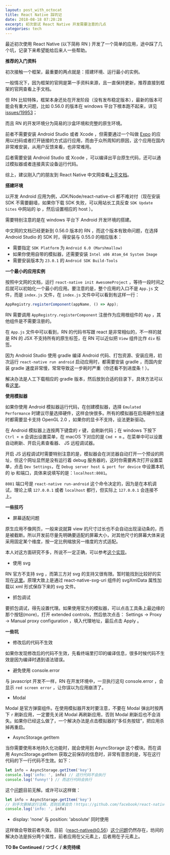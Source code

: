 ```yaml
---
layout: post_with_octocat
title: React Native 踩坑记
date: 2018-08-18 07:20:28
excerpt: 初次尝试 React Native 开发需要注意的几点
categories: tech
---
```


最近初次使用 React Native (以下简称 RN ) 开发了一个简单的应用，途中踩了几个坑，记录下来希望能给后来人一些帮助。

**推荐的入门资料**

初次接触一个框架，最重要的两点就是：搭建环境、运行最小的实例。

一般情况下，因为框架的官网是第一手资料来源，且一直保持更新，推荐直接到框架的官网查看上手文档。

但 RN 比较特殊，框架本身还处在开发阶段（没有发布稳定版本），最新的版本可能会有重大问题，比如 0.56.0 的版本在 windows 平台下根本跑不起来，详见 [issues/19953](https://github.com/facebook/react-native/issues/19953)；

而且 RN 的开发环境分为简易的沙盒环境和完整的原生环境。

前者不需要安装 Android Studio 或者 Xcode ，但需要通过一个叫做 [Expo](https://expo.io) 的应用以扫码或者打开链接的方式运行应用，而由于众所周知的原因，这个应用在国内非常难安装，从用户反馈来看，也非常难用。

后者需要安装 Android Studio 或 Xcode ，可以编译出平台原生代码，还可以通过模拟器或者连接真实设备运行代码。

综上，建议刚入门的朋友到 React Native 中文网查看[上手文档](https://reactnative.cn/docs/getting-started.html)。

**搭建环境**

以开发 Android 应用为例，JDK/Node/react-native-cli 都不难对付（现在安装 SDK 不需要翻墙，如果你下载 SDK 失败，可以用站长工具反查 `SDK Update Sites` 中网站的 ip ，然后设置相应的 host ）。

需要特别注意的是在 windows 平台下 Android 开发环境的搭建。

中文网的文档已经更新到 0.56.0 版本的 RN ，而这个版本有致命问题，在选择 Android Studio 的 SDK 时，得安装与 0.55.0 的相应版本：

- 需要指定 `SDK Platform` 为 `Android 6.0 (Marshmallow)`
- 如果你使用自带的模拟器，还需要安装 `Intel x86 Atom_64 System Image`
- 需要安装版本为 `23.0.1` 的 `Android SDK Build-Tools`

**一个最小的应用实例**

按照中文网的文档，运行 `react-native init AwesomeProject` ，等待一段时间之后就可以初始化一个最小的应用。要注意的是，整个应用的入口不是 `App.js` 文件，而是 `index.js` 文件，在 `index.js` 文件中可以看到有这样一行：

```javascript
AppRegistry.registerComponent(appName, () => App);
```

RN 需要调用 `AppRegistry.registerComponent` 注册作为应用根组件的 `App` ，其他组件是不需要注册的。

在 `App.js` 文件中可以看到，RN 的代码书写跟 react 是非常相似的，不一样的就是 RN 的 JSX 不支持所有的原生标签，在 RN 可以近似把 `View` 组件比作 `div` 标签。

因为 Android Studio 使用 gradle 编译 Android 代码、打包资源、安装应用，初次运行 `react-native run android` 启动应用时，都需要安装 gradle ，而国内安装 gradle 速度非常慢，常常导致这一步耗时严重（你还看不到进度条！）。

解决办法是人工下载相应的 gradle 版本，然后放到合适的目录下，具体方法可以看[这里](https://blog.csdn.net/lxmy2012/article/details/72869397)。

**使用模拟器**

如果你使用 Android 模拟器运行代码，在创建模拟器，选择 `Emulated Performance` 时建议尽量选择硬件，这样会快很多。所有的模拟器在启用硬件加速时都需要显卡支持 OpenGL 2.0 ，如果你的显卡不支持，设法更新驱动。

在 Android 模拟器上连按两下键盘的 `r` 键，会刷新代码；在 windows 下按下 `Ctrl + m` 会调出设置菜单，在 macOS 下对应的是 `Cmd + m` 。在菜单中可以设置 自动刷新、开启元素查看器、 JS 远程调试器。

开启 JS 远程调试时需要特别注意的是，模拟器会在浏览器自动打开一个预设的网址，但这个网址显然是没有运行着 debug 服务器的，这时你需要再次打开设置菜单，点击 `Dev Settings`，在 `Debug server host & port for device` 中设置本机的 ip 和端口，具体来说填写的是：`localhost:8081`。

`8081` 端口号是 `react-native run-android` 这个命令决定的，因为是在本机调试，理论上填 `127.0.0.1` 或者 `localhost` 都行，但实际上 `127.0.0.1` 会连接不上。

**一些技巧**

- 屏幕适配问题

原生应用不像网页，一般来说就算 view 的尺寸过长也不会自动出现滚动条的，而是被截断。所以开发前尽量先明确要适配的屏幕大小，对其他尺寸的屏幕大体来说采用固定某个维度，按一定比例缩放另一维度的方式适配。

本人对这方面研究不多，所说不一定正确，可以参考[这个实现](https://github.com/TerranTian/rn_resolution)。

- 使用 svg

RN 官方不支持 svg ，而第三方对 svg 的支持又很有限。暂时能找到比较好的实现在[这里](https://www.jianshu.com/p/7db2bc62c5ed)。原理大致上是通过 react-native-svg-uri 组件的 svgXmlData 属性加载以 xml 形式保存下来的 svg 文件。

- 抓包调试

要抓包调试，得先设置代理。如果使用官方的模拟器，可以点击工具条上最边缘的那个按钮(more)，打开 extended controls，然后依次点击： Settings -> Proxy -> Manual proxy configuration ，填入代理地址，最后点击 Apply 。

**一些坑**

- 修改后的代码不生效

如果你发现修改后的代码不生效，先看终端里打印的编译信息，很多时候代码不生效是因为编译时遇到语法错误。

- 避免使用 console.error

与 javascript 开发不一样，RN 在开发环境中，一旦执行这句 console.error ，会显示 `red screen error` ，让你误以为应用崩溃了。

- Modal

Modal 是官方弹窗组件。在使用模拟器开发时要注意，不要在 Modal 弹出时按两下 `r` 刷新应用，一定要先关闭 Modal 再刷新应用，否则 Modal 刷新后也不会消失。如果你已经这么做了，一个解决办法是点击模拟器的“多任务按钮”，把应用杀掉再重启。

- AsyncStorage.getItem

当你需要使用本地持久化功能时，就会使用到 AsyncStorage 这个模块。而在调用  AsyncStorage.getItem 获取之前保存的信息时，非常有意思的是，写在这行代码的下一行代码不生效。如下：

```javascript
let info = AsyncStorage.getItem('key')
console.log('info: ', info) // 这行代码不会执行
console.log('funny!') // 而这行代码会执行
```

这个[问题](https://github.com/facebook/react-native/issues/18372)目前无解。或许可以这样做：

```javascript
let info = AsyncStorage.getItem('key')
// 别手欠删掉这行注释，否则后果自负！https://github.com/facebook/react-native/issues/18372
console.log('info: ', info)
```

- display: 'none' 与 position: 'absolute' 同时使用

这样做会导致前者失效。目前（react-native@0.56）[这个问题](https://github.com/facebook/react-native/issues/18415)仍然存在，坊间的解决办法是拆分两个属性，前者应用在父元素上，后者用在子元素上。



**TO Be Continued / つづく / 未完待续**